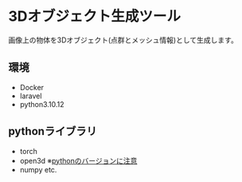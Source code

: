 # 3Dオブジェクト生成ツール
画像上の物体を3Dオブジェクト(点群とメッシュ情報)として生成します。


## 環境
- Docker
- laravel
- python3.10.12

## pythonライブラリ
- torch
- open3d ※[pythonのバージョンに注意](http://www.open3d.org/docs/release/getting_started.html)
- numpy
etc.